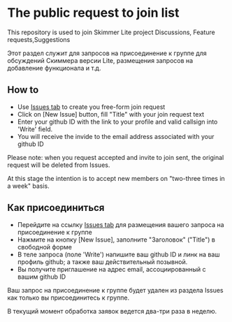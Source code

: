 # The public request to join list

This repository is used to join Skimmer Lite project Discussions, Feature requests,Suggestions

Этот раздел служит для запросов на присоединение к группе для обсуждений Скиммера версии Lite, размещения запросов на добавление функционала и т.д. 

## How to
- Use <a href=https://github.com/SkimmerDev/AddMe/issues>Issues tab</a> to create you free-form join request  
- Click on [New Issue] button, fill "Title" with your join request text
- Enter your github ID with the link to your profile and valid callsign into 'Write' field.
- You will receive the invide to the email address associated with your github ID


Please note: when you request accepted and invite to join sent, the original request will be deleted from Issues.

At this stage the intention is to accept new members on "two-three times in a week" basis.


## Как присоединиться
- Перейдите на ссылку <a href=https://github.com/SkimmerDev/AddMe/issues>Issues tab</a> для размещения вашего запроса на присоединение к группе  
- Нажмите на кнопку [New Issue], заполните "Заголовок" ("Title") в свободной форме
- В теле запроса (поле 'Write') напишите ваш github ID и линк на ваш профиль github; а также ваш действительный позывной.
- Вы получите приглашение на адрес email, ассоциированный с вашим github ID

Ваш запрос на присоединение к группе будет удален из раздела Issues как только вы присоединитесь к группе.

В текущий момент обработка заявок ведется два-три раза в неделю.
